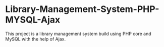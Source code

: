 # Library-Management-System-PHP-MYSQL-Ajax
This project is a library management system build using PHP core and MySQL with the help of Ajax.
